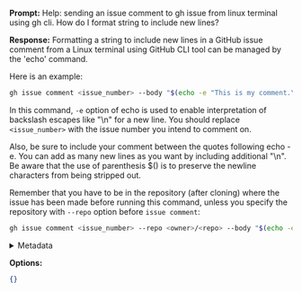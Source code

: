 **Prompt:**
Help: sending an issue comment to gh issue from linux terminal using gh cli. How do I format string to include new lines?

**Response:**
Formatting a string to include new lines in a GitHub issue comment from a Linux terminal using GitHub CLI tool can be managed by the 'echo' command.

Here is an example:

```bash
gh issue comment <issue_number> --body "$(echo -e "This is my comment.\nThis is a new line.\nThis is another new line.")"
```

In this command, `-e` option of echo is used to enable interpretation of backslash escapes like "\n" for a new line. You should replace `<issue_number>` with the issue number you intend to comment on. 

Also, be sure to include your comment between the quotes following echo -e. You can add as many new lines as you want by including additional "\n". Be aware that the use of parenthesis $() is to preserve the newline characters from being stripped out. 

Remember that you have to be in the repository (after cloning) where the issue has been made before running this command, unless you specify the repository with `--repo` option before `issue comment`:

```bash
gh issue comment <issue_number> --repo <owner>/<repo> --body "$(echo -e "This is my comment.\nThis is a new line.\nThis is another new line.")"
```

<details><summary>Metadata</summary>

- Duration: 26073 ms
- Datetime: 2023-09-04T13:48:15.288965
- Model: gpt-4-0613

</details>

**Options:**
```json
{}
```

